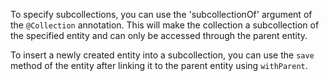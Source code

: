 To specify subcollections, you can use the 'subcollectionOf' argument of the `@Collection`
annotation. This will make the collection a subcollection of the specified entity and can only
be accessed through the parent entity.

To insert a newly created entity into a subcollection, you can use the `save` method of the
entity after linking it to the parent entity using `withParent`. 